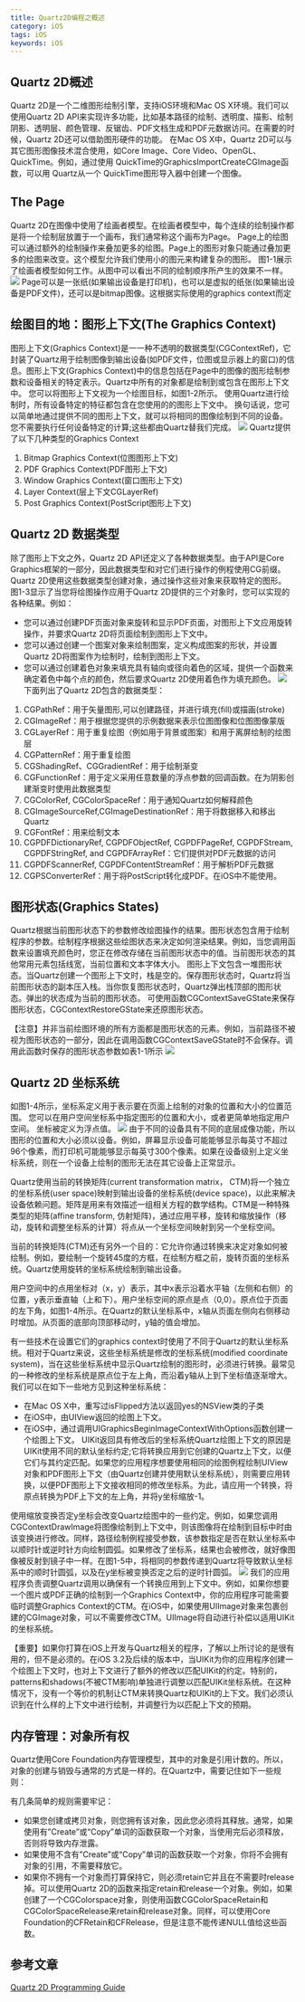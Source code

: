 ```yaml
---
title: Quartz2D编程之概述
category: iOS
tags: iOS
keywords: iOS
---
```

## Quartz 2D概述
Quartz 2D是一个二维图形绘制引擎，支持iOS环境和Mac OS X环境。我们可以使用Quartz 2D API来实现许多功能，比如基本路径的绘制、透明度、描影、绘制阴影、透明层、颜色管理、反锯齿、PDF文档生成和PDF元数据访问。在需要的时候，Quartz 2D还可以借助图形硬件的功能。
在Mac OS X中，Quartz 2D可以与其它图形图像技术混合使用，如Core Image、Core Video、OpenGL、QuickTime。例如，通过使用 QuickTime的GraphicsImportCreateCGImage函数，可以用 Quartz从一个 QuickTime图形导入器中创建一个图像。
<!--more-->
## The Page
Quartz 2D在图像中使用了绘画者模型。在绘画者模型中，每个连续的绘制操作都是将一个绘制层放置于一个画布，我们通常称这个画布为Page。 Page上的绘图可以通过额外的绘制操作来叠加更多的绘图。Page上的图形对象只能通过叠加更多的绘图来改变。这个模型允许我们使用小的图元来构建复杂的图形。
图1-1展示了绘画者模型如何工作。从图中可以看出不同的绘制顺序所产生的效果不一样。
![](http://okjl482qy.bkt.clouddn.com/Quartz2D_1_01.png)
Page可以是一张纸(如果输出设备是打印机)，也可以是虚拟的纸张(如果输出设备是PDF文件)，还可以是bitmap图像。这根据实际使用的graphics context而定
## 绘图目的地：图形上下文(The Graphics Context)
图形上下文(Graphics Context)是一一种不透明的数据类型(CGContextRef)，它封装了Quartz用于绘制图像到输出设备(如PDF文件，位图或显示器上的窗口)的信息。图形上下文(Graphics Context)中的信息包括在Page中的图像的图形绘制参数和设备相关的特定表示。Quartz中所有的对象都是绘制到或包含在图形上下文中。
您可以将图形上下文视为一个绘图目标，如图1-2所示。 使用Quartz进行绘制时，所有设备特定的特征都包含在您使用的的图形上下文中。 换句话说，您可以简单地通过提供不同的图形上下文，就可以将相同的图像绘制到不同的设备。 您不需要执行任何设备特定的计算;这些都由Quartz替我们完成。
![](http://okjl482qy.bkt.clouddn.com/Quartz2D_1_02.png)
Quartz提供了以下几种类型的Graphics Context
1. Bitmap Graphics Context(位图图形上下文)
2. PDF Graphics Context(PDF图形上下文)
3. Window Graphics Context(窗口图形上下文)
4. Layer Context(层上下文CGLayerRef)
5. Post Graphics Context(PostScript图形上下文)
## Quartz 2D 数据类型
除了图形上下文之外，Quartz 2D API还定义了各种数据类型。由于API是Core Graphics框架的一部分，因此数据类型和对它们进行操作的例程使用CG前缀。
Quartz 2D使用这些数据类型创建对象，通过操作这些对象来获取特定的图形。
图1-3显示了当您将绘图操作应用于Quartz 2D提供的三个对象时，您可以实现的各种结果。例如：
* 您可以通过创建PDF页面对象来旋转和显示PDF页面，对图形上下文应用旋转操作，并要求Quartz 2D将页面绘制到图形上下文中。
* 您可以通过创建一个图案对象来绘制图案，定义构成图案的形状，并设置Quartz 2D将图案作为绘制时，绘制到图形上下文。
* 您可以通过创建着色对象来填充具有轴向或径向着色的区域，提供一个函数来确定着色中每个点的颜色，然后要求Quartz 2D使用着色作为填充颜色。
![](http://okjl482qy.bkt.clouddn.com/Quartz2D_1_03.png)
下面列出了Quartz 2D包含的数据类型：

1. CGPathRef：用于矢量图形,可以创建路径，并进行填充(fill)或描画(stroke)
2. CGImageRef：用于根据您提供的示例数据来表示位图图像和位图图像蒙版
3. CGLayerRef：用于重复绘图（例如用于背景或图案）和用于离屏绘制的绘图层
4. CGPatternRef：用于重复绘图
5. CGShadingRef、CGGradientRef：用于绘制渐变
6. CGFunctionRef：用于定义采用任意数量的浮点参数的回调函数。在为阴影创建渐变时使用此数据类型
7. CGColorRef, CGColorSpaceRef：用于通知Quartz如何解释颜色
8. CGImageSourceRef,CGImageDestinationRef：用于将数据移入和移出Quartz
9. CGFontRef：用来绘制文本
10. CGPDFDictionaryRef, CGPDFObjectRef, CGPDFPageRef, CGPDFStream, CGPDFStringRef, and CGPDFArrayRef：它们提供对PDF元数据的访问
11. CGPDFScannerRef, CGPDFContentStreamRef：用于解析PDF元数据
12. CGPSConverterRef：用于将PostScript转化成PDF。在iOS中不能使用。
## 图形状态(Graphics States)
Quartz根据当前图形状态下的参数修改绘图操作的结果。图形状态包含用于绘制程序的参数。绘制程序根据这些绘图状态来决定如何渲染结果。例如，当您调用函数来设置填充颜色时，您正在修改存储在当前图形状态中的值。当前图形状态的其他常用元素包括线宽，当前位置和文本字体大小。
图形上下文包含一堆图形状态。当Quartz创建一个图形上下文时，栈是空的。保存图形状态时，Quartz将当前图形状态的副本压入栈。当你恢复图形状态时，Quartz弹出栈顶部的图形状态。弹出的状态成为当前的图形状态。
可使用函数CGContextSaveGState来保存图形状态，CGContextRestoreGState来还原图形状态。

【注意】并非当前绘图环境的所有方面都是图形状态的元素。例如，当前路径不被视为图形状态的一部分，因此在调用函数CGContextSaveGState时不会保存。调用此函数时保存的图形状态参数如表1-1所示
![](http://okjl482qy.bkt.clouddn.com/Quartz2D_1_04.png)
## Quartz 2D 坐标系统
如图1-4所示，坐标系定义用于表示要在页面上绘制的对象的位置和大小的位置范围。 您可以在用户空间坐标系中指定图形的位置和大小，或者更简单地指定用户空间。 坐标被定义为浮点值。
![](http://okjl482qy.bkt.clouddn.com/Quartz2D_1_05.png)
由于不同的设备具有不同的底层成像功能，所以图形的位置和大小必​​须以设备。例如，屏幕显示设备可能能够显示每英寸不超过96个像素，而打印机可能能够显示每英寸300个像素。如果在设备级别上定义坐标系统，则在一个设备上绘制的图形无法在其它设备上正常显示。

Quartz使用当前的转换矩阵(current transformation matrix， CTM)将一个独立的坐标系统(user space)映射到输出设备的坐标系统(device space)，以此来解决设备依赖问题。矩阵是用来有效描述一组相关方程的数学结构。CTM是一种特殊类型的矩阵(affine transform, 仿射矩阵)，通过应用平移，旋转和缩放操作（移动，旋转和调整坐标系的计算）将点从一个坐标空间映射到另一个坐标空间。

当前的转换矩阵(CTM)还有另外一个目的：它允许你通过转换来决定对象如何被绘制。例如，要绘制一个旋转45度的方框，在绘制方框之前，旋转页面的坐标系统。Quartz使用旋转的坐标系统绘制到输出设备。

用户空间中的点用坐标对（x，y）表示，其中x表示沿着水平轴（左侧和右侧）的位置，y表示垂直轴（上和下）。用户坐标空间的原点是点（0,0）。原点位于页面的左下角，如图1-4所示。在Quartz的默认坐标系中，x轴从页面左侧向右侧移动时增加。从页面的底部向顶部移动时，y轴的值会增加。

有一些技术在设置它们的graphics context时使用了不同于Quartz的默认坐标系统。相对于Quartz来说，这些坐标系统是修改的坐标系统(modified coordinate system)，当在这些坐标系统中显示Quartz绘制的图形时，必须进行转换。最常见的一种修改的坐标系统是原点位于左上角，而沿着y轴从上到下坐标值逐渐增大。我们可以在如下一些地方见到这种坐标系统：
* 在Mac OS X中，重写过isFlipped方法以返回yes的NSView类的子类
* 在iOS中，由UIView返回的绘图上下文。
* 在iOS中，通过调用UIGraphicsBeginImageContextWithOptions函数创建一个绘图上下文。
UIKit返回具有修改后的坐标系统Quartz绘图上下文的原因是UIKit使用不同的默认坐标约定;它将转换应用到它创建的Quartz上下文，以便它们与其约定匹配。如果您的应用程序想要使用相同的绘图例程绘制UIView对象和PDF图形上下文（由Quartz创建并使用默认坐标系统），则需要应用转换，以便PDF图形上下文接收相同的修改坐标系。为此，请应用一个转换，将原点转换为PDF上下文的左上角，并将y坐标缩放-1。

使用缩放变换否定y坐标会改变Quartz绘图中的一些约定。例如，如果您调用CGContextDrawImage将图像绘制到上下文中，则该图像将在绘制到目标中时由该变换进行修改。同样，路径绘制例程接受参数，该参数指定是否在默认坐标系中以顺时针或逆时针方向绘制圆弧。如果修改了坐标系，结果也会被修改，就好像图像被反射到镜子中一样。在图1-5中，将相同的参数传递到Quartz将导致默认坐标系中的顺时针圆弧，以及在y坐标被变换否定之后的逆时针圆弧。
![](http://okjl482qy.bkt.clouddn.com/Quartz2D_1_06.png)
我们的应用程序负责调整Quartz调用以确保有一个转换应用到上下文中。例如，如果你想要一个图片或PDF正确的绘制到一个Graphics Context中，你的应用程序可能需要临时调整Graphics Context的CTM。在iOS中，如果使用UIImage对象来包裹创建的CGImage对象，可以不需要修改CTM。UIImage将自动进行补偿以适用UIKit的坐标系统。

【重要】如果你打算在iOS上开发与Quartz相关的程序，了解以上所讨论的是很有用的，但不是必须的。在iOS 3.2及后续的版本中，当UIKit为你的应用程序创建一个绘图上下文时，也对上下文进行了额外的修改以匹配UIKit的约定。特别的，patterns和shadows(不被CTM影响)单独进行调整以匹配UIKit坐标系统。在这种情况下，没有一个等价的机制让CTM来转换Quartz和UIKit的上下文。我们必须认识到在什么样的上下文中进行绘制，并调整行为以匹配上下文的预期。
## 内存管理：对象所有权
Quartz使用Core Foundation内存管理模型，其中的对象是引用计数的。所以，对象的创建与销毁与通常的方式是一样的。在Quartz中，需要记住如下一些规则：

有几条简单的规则需要牢记：

* 如果您创建或拷贝对象，则您拥有该对象，因此您必须将其释放。通常，如果使用有”Create”或“Copy”单词的函数获取一个对象，当使用完后必须释放，否则将导致内存泄露。
* 如果使用不含有”Create”或“Copy”单词的函数获取一个对象，你将不会拥有对象的引用，不需要释放它。
* 如果你不拥有一个对象而打算保持它，则必须retain它并且在不需要时release掉。可以使用Quartz 2D的函数来指定retain和release一个对象。例如，如果创建了一个CGColorspace对象，则使用函数CGColorSpaceRetain和CGColorSpaceRelease来retain和release对象。同样，可以使用Core Foundation的CFRetain和CFRelease，但是注意不能传递NULL值给这些函数。
## 参考文章 
[Quartz 2D Programming Guide](https://developer.apple.com/library/content/documentation/GraphicsImaging/Conceptual/drawingwithquartz2d/dq_overview/dq_overview.html#//apple_ref/doc/uid/TP30001066-CH202-TPXREF101)

